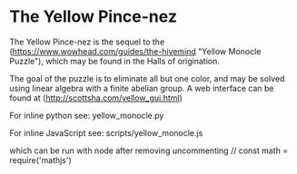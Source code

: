 # The Yellow Pince-nez

The Yellow Pince-nez is the sequel to the (https://www.wowhead.com/guides/the-hivemind "Yellow Monocle Puzzle"), which may be found in the Halls of origination.

The goal of the puzzle is to eliminate all but one color, and may be solved using linear algebra with a finite abelian group.
A web interface can be found at (http://scottsha.com/yellow_gui.html)

For inline python see:
yellow_monocle.py

For inline JavaScript see:
scripts/yellow_monocle.js

which can be run with node after removing uncommenting
// const math = require('mathjs')
